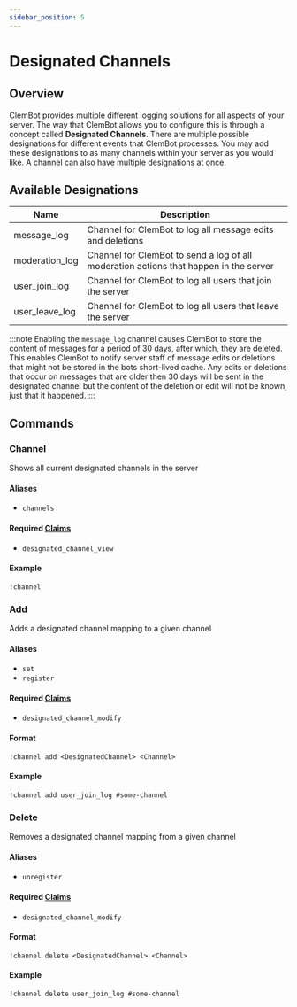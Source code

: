 ```yaml
---
sidebar_position: 5
---
```

# Designated Channels

## Overview
ClemBot provides multiple different logging solutions for all aspects of your server. 
The way that ClemBot allows you to configure this is through a concept called **Designated Channels**. 
There are multiple possible designations for different events that ClemBot processes. 
You may add these designations to as many channels within your server as you would like. 
A channel can also have multiple designations at once.

## Available Designations

| Name           | Description                                                                           |
|----------------|---------------------------------------------------------------------------------------|
| message_log    | Channel for ClemBot to log all message edits and deletions                            |
| moderation_log | Channel for ClemBot to send a log of all moderation actions that happen in the server |
| user_join_log  | Channel for ClemBot to log all users that join the server                             |
| user_leave_log | Channel for ClemBot to log all users that leave the server                            |

:::note
Enabling the `message_log` channel causes ClemBot to store the content of messages for a period of 30 days, after which, they are deleted.
This enables ClemBot to notify server staff of message edits or deletions that might not be stored
in the bots short-lived cache. Any edits or deletions that occur on messages that are older then 30 days will be sent in 
the designated channel but the content of the deletion or edit will not be known, just that it happened.
:::


## Commands

### Channel
Shows all current designated channels in the server

#### Aliases
* `channels`

#### Required [Claims](./Claims.md)
* `designated_channel_view`

#### Example
```
!channel
```

### Add
Adds a designated channel mapping to a given channel

#### Aliases
* `set`
* `register`

#### Required [Claims](./Claims.md)
* `designated_channel_modify`

#### Format
```
!channel add <DesignatedChannel> <Channel>
```
#### Example
```
!channel add user_join_log #some-channel
```

### Delete
Removes a designated channel mapping from a given channel

#### Aliases
* `unregister`

#### Required [Claims](./Claims.md)
* `designated_channel_modify`

#### Format
```
!channel delete <DesignatedChannel> <Channel>
```
#### Example
```
!channel delete user_join_log #some-channel
```
